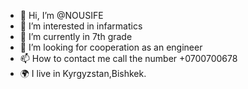 - 👋 Hi, I’m @NOUSIFE
- 👀 I’m interested in infarmatics
- 🌱 I’m currently in 7th grade
- 💞️ I’m looking for cooperation as an engineer
- 📫 How to contact me call the number +0700700678
- 🌍 I live in Kyrgyzstan,Bishkek.
<!---
NOUSIFE/NOUSIFE is a ✨ special ✨ repository because its `README.md` (this file) appears on your GitHub profile.
You can click the Preview link to take a look at your changes.
--->
